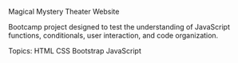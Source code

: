 Magical Mystery Theater Website

Bootcamp project designed to test the understanding of JavaScript functions, conditionals, user interaction, and code organization. 

Topics:
HTML
CSS
Bootstrap 
JavaScript
